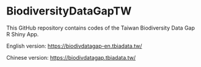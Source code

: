 # BiodiversityDataGapTW

This GitHub repository contains codes of the Taiwan Biodiversity Data Gap R Shiny App.

English version: https://biodivdatagap-en.tbiadata.tw/

Chinese version: https://biodivdatagap.tbiadata.tw/
